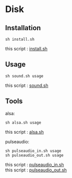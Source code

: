 # Disk

## Installation

    sh install.sh

this script : [install.sh](https://github.com/ghsable/dotfiles/blob/master/bin/sound/install.sh)

## Usage

    sh sound.sh usage

this script : [sound.sh](https://github.com/ghsable/dotfiles/blob/master/bin/sound/sound.sh)

## Tools

alsa:

    sh alsa.sh usage

this script : [alsa.sh](https://github.com/ghsable/dotfiles/blob/master/bin/sound/alsa.sh)

pulseaudio:

    sh pulseaudio_in.sh usage
    sh pulseaudio_out.sh usage

this script : [pulseaudio_in.sh](https://github.com/ghsable/dotfiles/blob/master/bin/sound/pulseaudio_in.sh)  
this script : [pulseaudio_out.sh](https://github.com/ghsable/dotfiles/blob/master/bin/sound/pulseaudio_out.sh)

